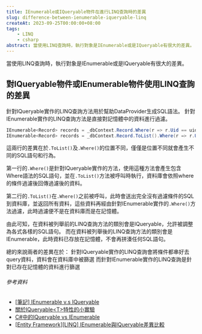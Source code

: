 ```yaml
---
title: IEnumerable或IQueryable物件在進行LINQ查詢時的差異
slug: difference-between-ienumerable-iqueryable-linq
createAt: 2023-09-25T00:00:00+08:00
tags:
    - LINQ
    - csharp
abstract: 當使用LINQ查詢時，執行對象是IEnumerable或是IQueryable有很大的差異。
---
```


當使用LINQ查詢時，執行對象是IEnumerable或是IQueryable有很大的差異。

## 對IQueryable物件或IEnumerable物件使用LINQ查詢的差異
針對IQueryable實作的LINQ查詢方法用於幫助DataProvider生成SQL語法。
針對IEnumerable實作的LINQ查詢方法是直接對記憶體中的資料進行過濾。

```csharp
IEnumerable<Record> records = _dbContext.Record.Where(r => r.Uid == uid).ToList();
IEnumerable<Record> records = _dbContext.Record.ToList().Where(r => r.Uid == uid);
```
這兩行的差異在於`.ToList()`及`.Where()`的位置不同，僅僅是位置不同就會產生不同的SQL語句和行為。

第一行的`.Where()`是針對IQueryable實作的方法，使用這種方法會產生包含Where語法的SQL語句，並在`.ToList()`方法被呼叫時執行，資料庫會依照where的條件過濾後回傳過濾後的資料。

第二行的`.ToList()`在`.Where()`之前被呼叫，此時會送出完全沒有過濾條件的SQL到資料庫，並返回所有資料，這些資料再經由針對IEnumerable實作的`.Where()`方法過濾，此時過濾便不是在資料庫而是在記憶體。

由此可知，在資料被列舉前的LINQ查詢方法的類別會是IQueryable，允許被調整為各式各樣的SQL語句。
而在資料被列舉後的LINQ查詢方法的類別會是IEnumerable，此時資料已存放在記憶體，不會再拼湊任何SQL語句。

總的來說兩者的差異在於：
針對IQueryable實作的LINQ查詢會將條件都串好去query資料，資料會在資料庫中被篩選
而針對IEnumerable實作的LINQ查詢是針對已存在記憶體的資料進行篩選

###### 參考資料
- [[筆記] IEnumerable v.s IQueryable](https://dotblogs.com.tw/UgiYo/2019/08/10/001704)
- [關於IQueryable<T\>特性的小實驗](https://blog.darkthread.net/blog/iqueryable-experiment/)
- [C#中的IQueryable vs IEnumerable](https://blog.csdn.net/weixin_43263355/article/details/121680150)
- [[Entity Framework][LINQ] IEnumerable與IQueryable差異比較](https://dotblogs.com.tw/wasichris/2015/03/04/150633)